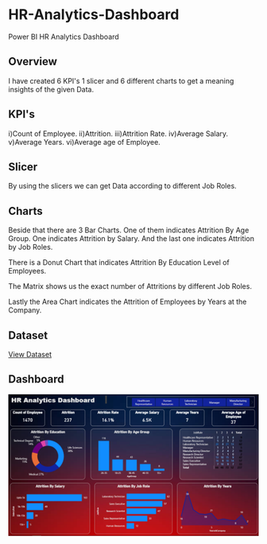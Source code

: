 # HR-Analytics-Dashboard
Power BI HR Analytics Dashboard

## Overview
I have created 6 KPI's 1 slicer and 6 different charts to get a meaning insights of the given Data.

## KPI's
i)Count of Employee.
ii)Attrition.
iii)Attrition Rate.
iv)Average Salary.
v)Average Years.
vi)Average age of Employee.
## Slicer
By using the slicers we can get Data according to different Job Roles.

## Charts
Beside that there are 3 Bar Charts. One of them indicates Attrition By Age Group. One indicates Attrition by Salary. And the last one indicates Attrition by Job Roles.

There is a Donut Chart that indicates Attrition By Education Level of Employees.

The Matrix shows us the exact number of Attritions by different Job Roles.

Lastly the Area Chart indicates the Attrition of Employees by Years at the Company.

## Dataset
<a href="https://github.com/sadman-sadid/HR-Analytics-Dashboard/blob/main/HR_Analytics.csv">View Dataset</a>

## Dashboard
![HR Analytics.png](https://github.com/sadman-sadid/HR-Analytics-Dashboard/blob/main/HR%20Analytics.png)
